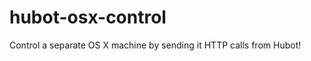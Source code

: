 hubot-osx-control
=================

Control a separate OS X machine by sending it HTTP calls from Hubot!
